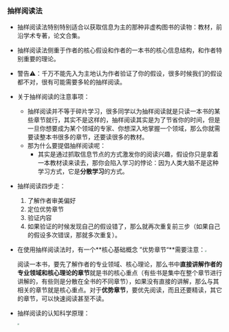 ### 抽样阅读法

+ 抽样阅读法特别特别适合以获取信息为主的那种非虚构图书的读物：教材，前沿学术专著，论文合集。

+ 抽样阅读法侧重于作者的核心假设和作者的一本书的核心信息结构，和作者特别重要的理论。

+ 警告⚠：千万不能先入为主地认为作者验证了你的假设，很多时候我们的假设都不对，很有可能需要多轮的抽样阅读。

+ 关于抽样阅读的注意事项：

  - 抽样阅读并不等于碎片学习，很多同学以为抽样阅读就是只读一本书的某些章节就行，其实不是这样的，抽样阅读其实是为了节省你的时间，但是一旦你想要成为某个领域的专家、你想深入地掌握一个领域，那么你就需要读整本书很多的章节，还要读很多的教材。
  - 那为什么要提倡抽样阅读呢：
    - 其实是通过抓取信息节点的方式激发你的阅读兴趣，假设你只是拿着一本教材读来读去，那你会陷入学习的悖论：因为人类大脑不是这种学习方式，它是**分散学习**的方式。

+ 抽样阅读四步走：

  1. 了解作者审美偏好
  2. 定位优势章节
  3. 验证内容
  4. 如果验证的时候发现自己的假设错了，那么就再次重复前三步（如果自己的假设多次错误，那就多次重复）。

+ 在使用抽样阅读法时，有一个**核心基础概念 ”优势章节“**需要注意：<img src="C:\Users\123\Pictures\Screenshots\屏幕截图(34).png" style="zoom:25%;" />

  阅读一本书，要先了解作者的专业领域、核心理论，那么书中**直接讲解作者的专业领域和核心理论的章节**就是书的核心重点（有些书是集中在整个章节进行讲解的，有些则是分散在全书的不同章节），如果没有直接的讲解，那么与其相关的章节就是核心重点。对于**优势章节**，要优先阅读，而且还要精读，其它的章节，可以快速阅读甚至不读。

+ 抽样阅读的认知科学原理：

  <img src="C:\Users\123\Pictures\Screenshots\屏幕截图(33).png" style="zoom: 25%;" />

  

  